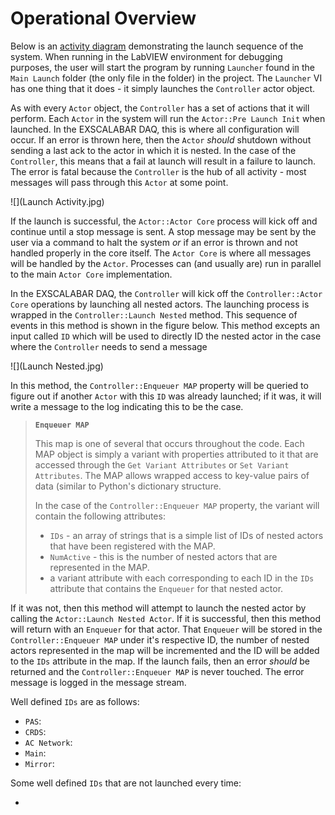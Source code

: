 # Operational Overview
Below is an [activity diagram](https://www.ibm.com/developerworks/rational/library/2802.html) demonstrating the launch sequence of the system.  When running in the LabVIEW environment for debugging purposes, the user will start the program by running ``Launcher`` found in the ``Main Launch`` folder (the only file in the folder) in the project.  The ``Launcher`` VI has one thing that it does - it simply launches the ``Controller`` actor object.

As with every ``Actor`` object, the ``Controller`` has a set of actions that it will perform.  Each ``Actor`` in the system will run the ``Actor::Pre Launch Init`` when launched.  In the EXSCALABAR DAQ, this is where all configuration will occur.  If an error is thrown here, then the ``Actor`` *should* shutdown without sending a last ack to the actor in which it is nested.  In the case of the ``Controller``, this means that a fail at launch will result in a failure to launch.  The error is fatal because the ``Controller`` is the hub of all activity - most messages will pass through this ``Actor`` at some point.

![](Launch Activity.jpg)


If the launch is successful, the ``Actor::Actor Core`` process will kick off and continue until a stop message is sent.  A stop message may be sent by the user via a command to halt the system *or* if an error is thrown and not handled properly in the core itself.  The ``Actor Core`` is where all messages will be handled by the ``Actor``.  Processes can (and usually are) run in parallel to the main ``Actor Core`` implementation.

In the EXSCALABAR DAQ, the ``Controller`` will kick off the ``Controller::Actor Core`` operations by launching all nested actors.  The launching process is wrapped in the ``Controller::Launch Nested`` method.  This sequence of events in this method is shown in the figure below.  This method excepts an input called ``ID`` which will be used to directly ID the nested actor in the case where the ``Controller`` needs to send a message

![](Launch Nested.jpg)

In this method, the ``Controller::Enqueuer MAP`` property will be queried to figure out if another ``Actor`` with this ``ID`` was already launched; if it was, it will write a message to the log indicating this to be the case.  

> **``Enqueuer MAP``**
>
> This map is one of several that occurs throughout the code.  Each MAP object is simply a variant with properties attributed to it that are accessed through the ``Get Variant Attributes`` or ``Set Variant Attributes``.  The MAP allows wrapped access to key-value pairs of data (similar to Python's dictionary structure.
> 
> In the case of the ``Controller::Enqueuer MAP`` property, the variant will contain the following attributes:
> 
> * ``IDs`` - an array of strings that is a simple list of IDs of nested actors that have been registered with the MAP.
> * ``NumActive`` - this is the number of nested actors that are represented in the MAP.
> * a variant attribute with each corresponding to each ID in the ``IDs`` attribute that contains the ``Enqueuer`` for that nested actor.

If it was not, then this method will attempt to launch the nested actor by calling the ``Actor::Launch Nested Actor``.  If it is successful, then this method will return with an ``Enqueuer`` for that actor.  That ``Enqueuer`` will be stored in the ``Controller::Enqueuer MAP`` under it's respective ID, the number of nested actors represented in the map will be incremented and the ID will be added to the ``IDs`` attribute in the map.  If the launch fails, then an error *should* be returned and the ``Controller::Enqueuer MAP`` is never touched.  The error message is logged in the message stream.

Well defined ``IDs`` are as follows:

* ``PAS``: 
* ``CRDS``: 
* ``AC Network``:
* ``Main``:
* ``Mirror``:

Some well defined ``IDs`` that are not launched every time:

* 
